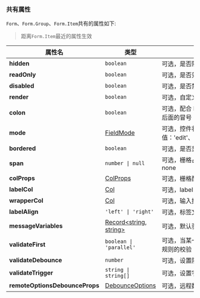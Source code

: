 ### 共有属性

`Form`、`Form.Group`、`Form.Item`共有的属性如下:

> 距离`Form.Item`最近的属性生效

| 属性名                         | 类型                                                                          | 描述                                                                 |
| ------------------------------ | ----------------------------------------------------------------------------- | -------------------------------------------------------------------- |
| **hidden**                     | `boolean`                                                                     | 可选，是否隐藏字段（依然会收集和校验字段）                           |
| **readOnly**                   | `boolean`                                                                     | 可选，是否只读                                                       |
| **disabled**                   | `boolean`                                                                     | 可选，是否禁用                                                       |
| **render**                     | `boolean`                                                                     | 可选，自定义渲染函数                                                 |
| **colon**                      | `boolean`                                                                     | 可选，配合 label 属性使用，表示是否显示 label 后面的冒号             |
| **mode**                       | [FieldMode](/form/mode)                                                       | 可选，控件状态，可选值：'edit'、'view'、'disabled'、'hidden'、'none' |
| **bordered**                   | `boolean`                                                                     | 可选，是否显示边框                                                   |
| **span**                       | `number \| null`                                                              | 可选，栅格占位格数，为 0 时相当于 display: none                      |
| **colProps**                   | [ColProps](https://4x.ant.design/components/grid-cn/#Col)                     | 可选，栅格配置属性                                                   |
| **labelCol**                   | [Col](https://4x.ant.design/components/grid-cn/#Col)                          | 可选，label 标签布局，同 `<Col>` 组件                                |
| **wrapperCol**                 | [Col](https://4x.ant.design/components/grid-cn/#Col)                          | 可选，输入控件布局样式，用法同 labelCol                              |
| **labelAlign**                 | `'left' \| 'right'`                                                           | 可选，标签文本对齐方式                                               |
| **messageVariables**           | [Record<string, string>](https://4x.ant.design/components/form-cn/#Form.Item) | 可选，默认验证字段的信息                                             |
| **validateFirst**              | `boolean \| 'parallel'`                                                       | 可选，当某一规则校验不通过时，是否停止剩下的规则的校验               |
| **validateDebounce**           | `number`                                                                      | 可选，设置防抖，延迟毫秒数后进行校验                                 |
| **validateTrigger**            | `string \| string[]`                                                          | 可选，设置字段校验的时机                                             |
| **remoteOptionsDebounceProps** | [DebounceOptions](https://ahooks.js.org/hooks/use-debounce-effect/#options)   | 可选，远程数据源防抖配置，默认 400 毫秒。                            |
